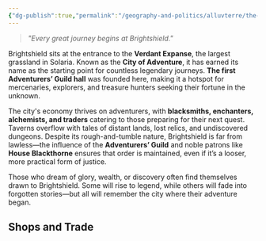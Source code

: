 ```yaml
---
{"dg-publish":true,"permalink":"/geography-and-politics/alluvterre/the-solarian-empire/cities/brightshield/"}
---
```


> _"Every great journey begins at Brightshield."_

Brightshield sits at the entrance to the **Verdant Expanse**, the largest grassland in Solaria. Known as the **City of Adventure**, it has earned its name as the starting point for countless legendary journeys. **The first Adventurers’ Guild hall** was founded here, making it a hotspot for mercenaries, explorers, and treasure hunters seeking their fortune in the unknown.

The city's economy thrives on adventurers, with **blacksmiths, enchanters, alchemists, and traders** catering to those preparing for their next quest. Taverns overflow with tales of distant lands, lost relics, and undiscovered dungeons. Despite its rough-and-tumble nature, Brightshield is far from lawless—the influence of the **Adventurers’ Guild** and noble patrons like **House Blackthorne** ensures that order is maintained, even if it’s a looser, more practical form of justice.

Those who dream of glory, wealth, or discovery often find themselves drawn to Brightshield. Some will rise to legend, while others will fade into forgotten stories—but all will remember the city where their adventure began.

## Shops and Trade
